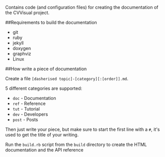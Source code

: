 Contains code (and configuration files) for creating the documentation of the CVVisual project.

##Requirements to build the documentation

  - git
  - ruby
  - jekyll
  - doxygen
  - graphviz
  - Linux

##How write a piece of documentation

Create a file `[dasherised topic]-[category][:[order]].md`.

5 different categories are supported:

- `doc` - Documentation 
- `ref` - Reference
- `tut` - Tutorial
- `dev` - Developers
- `post` - Posts

Then just write your piece, but make sure to start the first line with a `#`, it's used to get the title of your writing.

Run the `build.rb` script from the `build` directory to create the HTML documentation and the API reference
